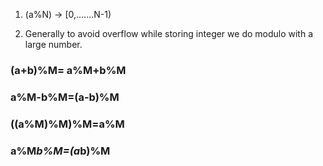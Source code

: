 
1. (a%N)  -> [0,.......N-1)

2. Generally to avoid overflow while storing integer we do modulo with a large number.


### (a+b)%M= a%M+b%M
###  a%M-b%M=(a-b)%M
### ((a%M)%M)%M=a%M
### a%M*b%M=(a*b)%M


